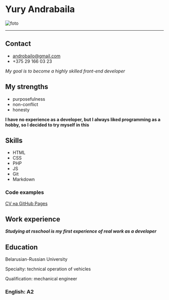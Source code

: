 # Yury Andrabaila

![foto](https://user-images.githubusercontent.com/98847287/159718547-5dd85245-0da8-436e-8b50-ea3d4364f51e.jpg)
___
## Contact
* androbailo@gmail.com
* +375 29 166 03 23


*My goal is to become a highly skilled front-end developer*


## My strengths
* purposefulness
* non-conflict
* honesty


**I have no experience as a developer, but I always liked programming as a hobby, so I decided to try myself in this**


## Skills
* HTML
* CSS
* PHP
* JS
* Git
* Markdown


### Сode examples
[CV на GitHub Pages](https://github.com/Andrabaila/rsschool-cv)

## Work experience
***Studying at rsschool is my first experience of real work as a developer***

## Education
Belarusian-Russian University

Specialty: technical operation of vehicles

Qualification: mechanical engineer

### English: A2

